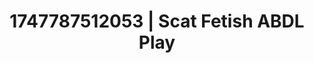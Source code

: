 ---
categories:
- Erotic AI content
- Public sex
- Deep intimacy
- Virtual intimacy
- Teasing look
image: /assets/images/1747787512053.jpg
layout: post
seo:
  description: Featured content with artistic ABDL Play, Scat Fetish. HD images available.
  keywords: ABDL Play, Scat Fetish
  og_image: /assets/images/1747787512053.jpg
  schema_type: VisualArtwork
tags:
- '#1747787512053'
- Scat Fetish
- ABDL Play
title: 1747787512053 | Scat Fetish ABDL Play
---